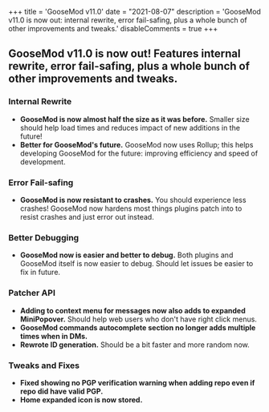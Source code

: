 +++
title = 'GooseMod v11.0'
date = "2021-08-07"
description = 'GooseMod v11.0 is now out: internal rewrite, error fail-safing, plus a whole bunch of other improvements and tweaks.'
disableComments = true
+++

## **GooseMod v11.0** is now out! Features internal rewrite, error fail-safing, plus a whole bunch of other improvements and tweaks.

### Internal Rewrite
- **GooseMod is now almost half the size as it was before.** Smaller size should help load times and reduces impact of new additions in the future!
- **Better for GooseMod's future.** GooseMod now uses Rollup; this helps developing GooseMod for the future: improving efficiency and speed of development.

### Error Fail-safing
- **GooseMod is now resistant to crashes.** You should experience less crashes! GooseMod now hardens most things plugins patch into to resist crashes and just error out instead.

### Better Debugging
- **GooseMod now is easier and better to debug.** Both plugins and GooseMod itself is now easier to debug. Should let issues be easier to fix in future.

### Patcher API
- **Adding to context menu for messages now also adds to expanded MiniPopover.** Should help web users who don't have right click menus.
- **GooseMod commands autocomplete section no longer adds multiple times when in DMs.**
- **Rewrote ID generation.** Should be a bit faster and more random now.

### Tweaks and Fixes
- **Fixed showing no PGP verification warning when adding repo even if repo did have valid PGP.**
- **Home expanded icon is now stored.**